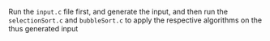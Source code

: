 Run the `input.c` file first, and generate the input, and then run the `selectionSort.c` and `bubbleSort.c` to apply the respective algorithms on the thus generated input